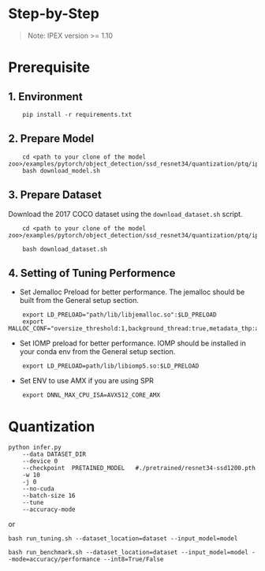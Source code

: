 Step-by-Step
============

> Note: IPEX version >= 1.10

# Prerequisite

## 1. Environment
```
    pip install -r requirements.txt
```

## 2. Prepare Model

```
    cd <path to your clone of the model zoo>/examples/pytorch/object_detection/ssd_resnet34/quantization/ptq/ipex
    bash download_model.sh
```

## 3. Prepare Dataset
Download the 2017 COCO dataset using the `download_dataset.sh` script. 

```
    cd <path to your clone of the model zoo>/examples/pytorch/object_detection/ssd_resnet34/quantization/ptq/ipex

    bash download_dataset.sh
```

## 4. Setting of Tuning Performence
- Set Jemalloc Preload for better performance. The jemalloc should be built from the General setup section.

```
    export LD_PRELOAD="path/lib/libjemalloc.so":$LD_PRELOAD
    export MALLOC_CONF="oversize_threshold:1,background_thread:true,metadata_thp:auto,dirty_decay_ms:9000000000,muzzy_decay_ms:9000000000"
```

- Set IOMP preload for better performance. IOMP should be installed in your conda env from the General setup section.
```
    export LD_PRELOAD=path/lib/libiomp5.so:$LD_PRELOAD
```

- Set ENV to use AMX if you are using SPR
```
    export DNNL_MAX_CPU_ISA=AVX512_CORE_AMX
```

# Quantization


```
python infer.py
    --data DATASET_DIR
    --device 0
    --checkpoint  PRETAINED_MODEL   #./pretrained/resnet34-ssd1200.pth 
    -w 10 
    -j 0 
    --no-cuda 
    --batch-size 16 
    --tune 
    --accuracy-mode
```

or

```
bash run_tuning.sh --dataset_location=dataset --input_model=model
```

```
bash run_benchmark.sh --dataset_location=dataset --input_model=model --mode=accuracy/performance --int8=True/False
```
